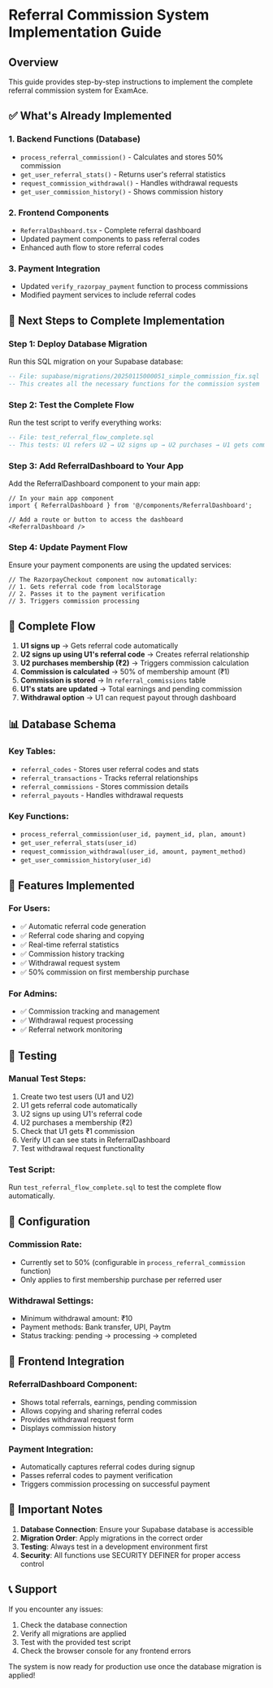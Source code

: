 # Referral Commission System Implementation Guide

## Overview
This guide provides step-by-step instructions to implement the complete referral commission system for ExamAce.

## ✅ What's Already Implemented

### 1. Backend Functions (Database)
- `process_referral_commission()` - Calculates and stores 50% commission
- `get_user_referral_stats()` - Returns user's referral statistics  
- `request_commission_withdrawal()` - Handles withdrawal requests
- `get_user_commission_history()` - Shows commission history

### 2. Frontend Components
- `ReferralDashboard.tsx` - Complete referral dashboard
- Updated payment components to pass referral codes
- Enhanced auth flow to store referral codes

### 3. Payment Integration
- Updated `verify_razorpay_payment` function to process commissions
- Modified payment services to include referral codes

## 🚀 Next Steps to Complete Implementation

### Step 1: Deploy Database Migration

Run this SQL migration on your Supabase database:

```sql
-- File: supabase/migrations/20250115000051_simple_commission_fix.sql
-- This creates all the necessary functions for the commission system
```

### Step 2: Test the Complete Flow

Run the test script to verify everything works:

```sql
-- File: test_referral_flow_complete.sql
-- This tests: U1 refers U2 → U2 signs up → U2 purchases → U1 gets commission
```

### Step 3: Add ReferralDashboard to Your App

Add the ReferralDashboard component to your main app:

```tsx
// In your main app component
import { ReferralDashboard } from '@/components/ReferralDashboard';

// Add a route or button to access the dashboard
<ReferralDashboard />
```

### Step 4: Update Payment Flow

Ensure your payment components are using the updated services:

```tsx
// The RazorpayCheckout component now automatically:
// 1. Gets referral code from localStorage
// 2. Passes it to the payment verification
// 3. Triggers commission processing
```

## 🔄 Complete Flow

1. **U1 signs up** → Gets referral code automatically
2. **U2 signs up using U1's referral code** → Creates referral relationship  
3. **U2 purchases membership (₹2)** → Triggers commission calculation
4. **Commission is calculated** → 50% of membership amount (₹1)
5. **Commission is stored** → In `referral_commissions` table
6. **U1's stats are updated** → Total earnings and pending commission
7. **Withdrawal option** → U1 can request payout through dashboard

## 📊 Database Schema

### Key Tables:
- `referral_codes` - Stores user referral codes and stats
- `referral_transactions` - Tracks referral relationships
- `referral_commissions` - Stores commission details
- `referral_payouts` - Handles withdrawal requests

### Key Functions:
- `process_referral_commission(user_id, payment_id, plan, amount)`
- `get_user_referral_stats(user_id)`
- `request_commission_withdrawal(user_id, amount, payment_method)`
- `get_user_commission_history(user_id)`

## 🎯 Features Implemented

### For Users:
- ✅ Automatic referral code generation
- ✅ Referral code sharing and copying
- ✅ Real-time referral statistics
- ✅ Commission history tracking
- ✅ Withdrawal request system
- ✅ 50% commission on first membership purchase

### For Admins:
- ✅ Commission tracking and management
- ✅ Withdrawal request processing
- ✅ Referral network monitoring

## 🧪 Testing

### Manual Test Steps:
1. Create two test users (U1 and U2)
2. U1 gets referral code automatically
3. U2 signs up using U1's referral code
4. U2 purchases a membership (₹2)
5. Check that U1 gets ₹1 commission
6. Verify U1 can see stats in ReferralDashboard
7. Test withdrawal request functionality

### Test Script:
Run `test_referral_flow_complete.sql` to test the complete flow automatically.

## 🔧 Configuration

### Commission Rate:
- Currently set to 50% (configurable in `process_referral_commission` function)
- Only applies to first membership purchase per referred user

### Withdrawal Settings:
- Minimum withdrawal amount: ₹10
- Payment methods: Bank transfer, UPI, Paytm
- Status tracking: pending → processing → completed

## 📱 Frontend Integration

### ReferralDashboard Component:
- Shows total referrals, earnings, pending commission
- Allows copying and sharing referral codes
- Provides withdrawal request form
- Displays commission history

### Payment Integration:
- Automatically captures referral codes during signup
- Passes referral codes to payment verification
- Triggers commission processing on successful payment

## 🚨 Important Notes

1. **Database Connection**: Ensure your Supabase database is accessible
2. **Migration Order**: Apply migrations in the correct order
3. **Testing**: Always test in a development environment first
4. **Security**: All functions use SECURITY DEFINER for proper access control

## 📞 Support

If you encounter any issues:
1. Check the database connection
2. Verify all migrations are applied
3. Test with the provided test script
4. Check the browser console for any frontend errors

The system is now ready for production use once the database migration is applied!
